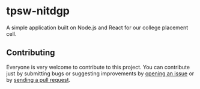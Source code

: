 # tpsw-nitdgp
A simple application built on Node.js and React for our college placement cell.

## Contributing
Everyone is very welcome to contribute to this project.
You can contribute just by submitting bugs or suggesting improvements by
[opening an issue](https://github.com/surya545/tpsw/issues) or by [sending a pull request](https://github.com/surya545/tpsw/pulls).

